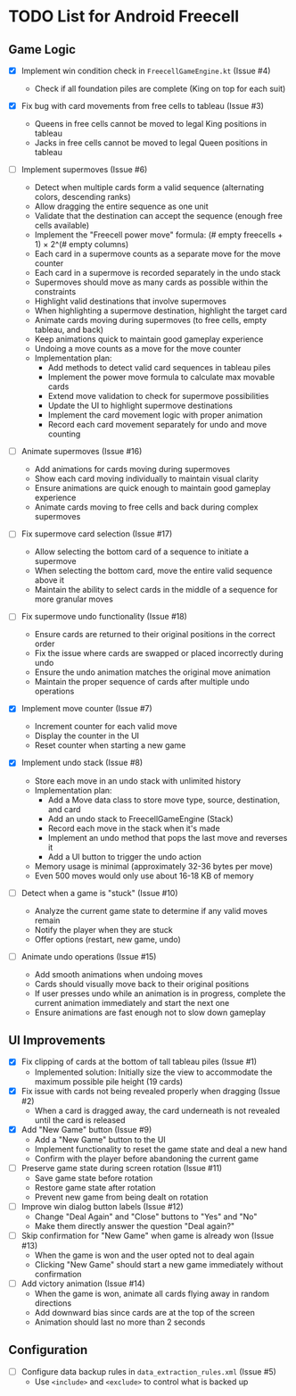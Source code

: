 # TODO List for Android Freecell

## Game Logic
- [x] Implement win condition check in `FreecellGameEngine.kt` (Issue #4)
  - Check if all foundation piles are complete (King on top for each suit)
- [x] Fix bug with card movements from free cells to tableau (Issue #3)
  - Queens in free cells cannot be moved to legal King positions in tableau
  - Jacks in free cells cannot be moved to legal Queen positions in tableau
- [ ] Implement supermoves (Issue #6)
  - Detect when multiple cards form a valid sequence (alternating colors, descending ranks)
  - Allow dragging the entire sequence as one unit
  - Validate that the destination can accept the sequence (enough free cells available)
  - Implement the "Freecell power move" formula: (# empty freecells + 1) × 2^(# empty columns)
  - Each card in a supermove counts as a separate move for the move counter
  - Each card in a supermove is recorded separately in the undo stack
  - Supermoves should move as many cards as possible within the constraints
  - Highlight valid destinations that involve supermoves
  - When highlighting a supermove destination, highlight the target card
  - Animate cards moving during supermoves (to free cells, empty tableau, and back)
  - Keep animations quick to maintain good gameplay experience
  - Undoing a move counts as a move for the move counter
  - Implementation plan:
    - Add methods to detect valid card sequences in tableau piles
    - Implement the power move formula to calculate max movable cards
    - Extend move validation to check for supermove possibilities
    - Update the UI to highlight supermove destinations
    - Implement the card movement logic with proper animation
    - Record each card movement separately for undo and move counting

- [ ] Animate supermoves (Issue #16)
  - Add animations for cards moving during supermoves
  - Show each card moving individually to maintain visual clarity
  - Ensure animations are quick enough to maintain good gameplay experience
  - Animate cards moving to free cells and back during complex supermoves

- [ ] Fix supermove card selection (Issue #17)
  - Allow selecting the bottom card of a sequence to initiate a supermove
  - When selecting the bottom card, move the entire valid sequence above it
  - Maintain the ability to select cards in the middle of a sequence for more granular moves

- [ ] Fix supermove undo functionality (Issue #18)
  - Ensure cards are returned to their original positions in the correct order
  - Fix the issue where cards are swapped or placed incorrectly during undo
  - Ensure the undo animation matches the original move animation
  - Maintain the proper sequence of cards after multiple undo operations
- [x] Implement move counter (Issue #7)
  - Increment counter for each valid move
  - Display the counter in the UI
  - Reset counter when starting a new game
- [x] Implement undo stack (Issue #8)
  - Store each move in an undo stack with unlimited history
  - Implementation plan:
    - Add a Move data class to store move type, source, destination, and card
    - Add an undo stack to FreecellGameEngine (Stack<Move>)
    - Record each move in the stack when it's made
    - Implement an undo method that pops the last move and reverses it
    - Add a UI button to trigger the undo action
  - Memory usage is minimal (approximately 32-36 bytes per move)
  - Even 500 moves would only use about 16-18 KB of memory
- [ ] Detect when a game is "stuck" (Issue #10)
  - Analyze the current game state to determine if any valid moves remain
  - Notify the player when they are stuck
  - Offer options (restart, new game, undo)
- [ ] Animate undo operations (Issue #15)
  - Add smooth animations when undoing moves
  - Cards should visually move back to their original positions
  - If user presses undo while an animation is in progress, complete the current animation immediately and start the next one
  - Ensure animations are fast enough not to slow down gameplay

## UI Improvements
- [x] Fix clipping of cards at the bottom of tall tableau piles (Issue #1)
  - Implemented solution: Initially size the view to accommodate the maximum possible pile height (19 cards)
- [x] Fix issue with cards not being revealed properly when dragging (Issue #2)
  - When a card is dragged away, the card underneath is not revealed until the card is released
- [x] Add "New Game" button (Issue #9)
  - Add a "New Game" button to the UI
  - Implement functionality to reset the game state and deal a new hand
  - Confirm with the player before abandoning the current game
- [ ] Preserve game state during screen rotation (Issue #11)
  - Save game state before rotation
  - Restore game state after rotation
  - Prevent new game from being dealt on rotation
- [ ] Improve win dialog button labels (Issue #12)
  - Change "Deal Again" and "Close" buttons to "Yes" and "No" 
  - Make them directly answer the question "Deal again?"
- [ ] Skip confirmation for "New Game" when game is already won (Issue #13)
  - When the game is won and the user opted not to deal again
  - Clicking "New Game" should start a new game immediately without confirmation
- [ ] Add victory animation (Issue #14)
  - When the game is won, animate all cards flying away in random directions
  - Add downward bias since cards are at the top of the screen
  - Animation should last no more than 2 seconds

## Configuration
- [ ] Configure data backup rules in `data_extraction_rules.xml` (Issue #5)
  - Use `<include>` and `<exclude>` to control what is backed up